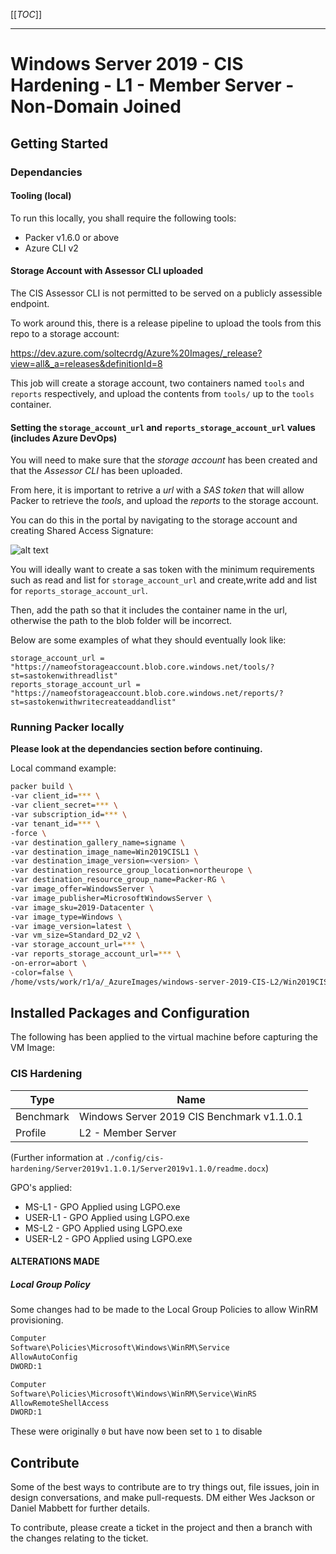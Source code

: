 [[_TOC_]]

---

# Windows Server 2019 - CIS Hardening - L1 - Member Server - Non-Domain Joined

## Getting Started

### Dependancies

#### Tooling (local)

To run this locally, you shall require the following tools:

* Packer v1.6.0 or above
* Azure CLI v2

#### Storage Account with Assessor CLI uploaded

The CIS Assessor CLI is not permitted to be served on a publicly assessible endpoint.

To work around this, there is a release pipeline to upload the tools from this repo to a storage account:

<https://dev.azure.com/soltecrdg/Azure%20Images/_release?view=all&_a=releases&definitionId=8>

This job will create a storage account, two containers named `tools` and `reports` respectively,
and upload the contents from `tools/` up to the `tools` container.

#### Setting the `storage_account_url` and `reports_storage_account_url` values (includes Azure DevOps)

You will need to make sure that the *storage account* has been created and that the *Assessor CLI* has been uploaded.

From here, it is important to retrive a *url* with a *SAS token* that will allow Packer to retrieve the *tools*, and upload the *reports* to the storage account.

You can do this in the portal by navigating to the storage account and creating Shared Access Signature:

![alt text](../img/sas.PNG)

You will ideally want to create a sas token with the minimum requirements such as read and
list for `storage_account_url` and create,write add and list for `reports_storage_account_url`.

Then, add the path so that it includes the container name in the url, otherwise the path to the blob folder will be incorrect.

Below are some examples of what they should eventually look like:

```env
storage_account_url = "https://nameofstorageaccount.blob.core.windows.net/tools/?st=sastokenwithreadlist"
reports_storage_account_url = "https://nameofstorageaccount.blob.core.windows.net/reports/?st=sastokenwithwritecreateaddandlist"
```

### Running Packer locally

**Please look at the dependancies section before continuing.**

Local command example:

```bash
packer build \
-var client_id=*** \
-var client_secret=*** \
-var subscription_id=*** \
-var tenant_id=*** \
-force \
-var destination_gallery_name=signame \
-var destination_image_name=Win2019CISL1 \
-var destination_image_version=<version> \
-var destination_resource_group_location=northeurope \
-var destination_resource_group_name=Packer-RG \
-var image_offer=WindowsServer \
-var image_publisher=MicrosoftWindowsServer \
-var image_sku=2019-Datacenter \
-var image_type=Windows \
-var image_version=latest \
-var vm_size=Standard_D2_v2 \
-var storage_account_url=*** \
-var reports_storage_account_url=*** \
-on-error=abort \
-color=false \
/home/vsts/work/r1/a/_AzureImages/windows-server-2019-CIS-L2/Win2019CISL2.json
```

## Installed Packages and Configuration

The following has been applied to the virtual machine before capturing the VM Image:

### CIS Hardening 

| Type      | Name                | 
|-----------|---------------------|
| Benchmark | Windows Server 2019 CIS Benchmark v1.1.0.1 |
| Profile   | L2 - Member Server  |

(Further information at `./config/cis-hardening/Server2019v1.1.0.1/Server2019v1.1.0/readme.docx`)

GPO's applied:

* MS-L1 - GPO Applied using LGPO.exe
* USER-L1 - GPO Applied using LGPO.exe
* MS-L2 - GPO Applied using LGPO.exe
* USER-L2 - GPO Applied using LGPO.exe

#### **ALTERATIONS MADE**

##### Local Group Policy
Some changes had to be made to the Local Group Policies to allow WinRM provisioning.

```txt
Computer
Software\Policies\Microsoft\Windows\WinRM\Service
AllowAutoConfig
DWORD:1

Computer
Software\Policies\Microsoft\Windows\WinRM\Service\WinRS
AllowRemoteShellAccess
DWORD:1
```

These were originally `0` but have now been set to `1` to disable

## Contribute

Some of the best ways to contribute are to try things out, file issues, join in design conversations, and make pull-requests.
DM either Wes Jackson or Daniel Mabbett for further details.

To contribute, please create a ticket in the project and then a branch with the changes relating to the ticket.
